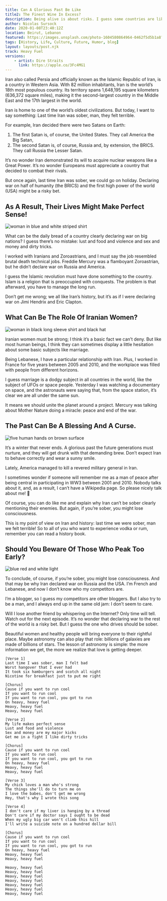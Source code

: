 ```yaml
---
title: Can A Glorious Past Be Like 
title2: The Finest Wine In Excess?
description: Being alive is about risks. I guess some countries are like artists, declaring war to the world. Past performances are no guarantee for the future.
author: Nicolas Sursock
date: 2020-01-08T23:40:12Z
location: Beirut, Lebanon
featured: https://images.unsplash.com/photo-1604580864964-0462f5d5b1a8?ixlib=rb-4.0.3&ixid=MnwxMjA3fDB8MHxwaG90by1wYWdlfHx8fGVufDB8fHx8&auto=format&fit=crop
tags: [History, Life, Culture, Future, Humor, blog]
layout: layouts/post.njk
track: Heavy Fuel
versions:
    - artist: Dire Straits
      link: https://apple.co/3Fc4MG1
---
```


Iran also called Persia and officially known as the Islamic Republic of Iran, is a country in Western Asia. With 82 million inhabitants, Iran is the world’s 18th most populous country. Its territory spans 1,648,195 square kilometers (636,372 square miles), making it the second-largest country in the Middle East and the 17th largest in the world.

Iran is home to one of the world’s oldest civilizations. But today, I want to say something: Last time Iran was sober, man, they felt terrible.

For example, Iran decided there were two Satans on Earth:
  1. The first Satan is, of course, the United States. They call America the Big Satan,
  2. The second Satan is, of course, Russia and, by extension, the BRICS. They call Russia the Lesser Satan.

It’s no wonder Iran demonstrated its will to acquire nuclear weapons like a Great Power. It’s no wonder Europeans must appreciate a country that decided to combat their rivals.

But once again, last time Iran was sober, we could go on holiday. Declaring war on half of humanity (the BRICS) and the first high power of the world (USA) might be a risky bet.

## As A Result, Their Lives Might Make Perfect Sense!

<aside class="md:-mr-56 md:float-right w-full md:w-2/3 md:px-8">
  <img x-intersect.once.ratio-0="$el.src = $el.dataset.src" class="rounded-lg" alt="woman in blue and white striped shirt" data-src="https://images.unsplash.com/photo-1590794939594-29427298a67f?ixlib=rb-4.0.3&ixid=MnwxMjA3fDB8MHxwaG90by1wYWdlfHx8fGVufDB8fHx8&auto=format&fit=crop&q=80&w=800&h=600">
</aside>

What can be the daily bread of a country clearly declaring war on big nations? I guess there’s no mistake: lust and food and violence and sex and money and dirty tricks.

I worked with Iranians and Zoroastrians, and I must say the job resembled brutal death technical jobs. Freddie Mercury was a flamboyant Zoroastrian, but he didn’t declare war on Russia and America.

I guess the Islamic revolution must have done something to the country. Islam is a religion that is preoccupied with conquests. The problem is that afterward, you have to manage the long run.

Don’t get me wrong; we all like Iran’s history, but it’s as if I were declaring war on Jimi Hendrix and Eric Clapton.

## What Can Be The Role Of Iranian Women?

<aside class="md:-ml-56 md:float-left w-full md:w-2/3 md:px-8">
  <img x-intersect.once.ratio-0="$el.src = $el.dataset.src" class="rounded-lg" alt="woman in black long sleeve shirt and black hat" data-src="https://images.unsplash.com/photo-1597071058713-6776461d7737?ixlib=rb-4.0.3&ixid=MnwxMjA3fDB8MHxwaG90by1wYWdlfHx8fGVufDB8fHx8&auto=format&fit=crop&q=80&w=800&h=600">
</aside>

Iranian women must be strong; I think it’s a basic fact we can’t deny. But like most human beings, I think they can sometimes display a little hesitation about some basic subjects like marriage.

Being Lebanese, I have a particular relationship with Iran. Plus, I worked in France for five years between 2005 and 2010, and the workplace was filled with people from different horizons.

I guess marriage is a dodgy subject in all countries in the world, like the subject of UFOs or space people. Yesterday I was watching a documentary on space, and the astronauts were saying that, from the space station, it’s clear we are all under the same sun.

It means we should unite the planet around a project. Mercury was talking about Mother Nature doing a miracle: peace and end of the war.

## The Past Can Be A Blessing And A Curse.

<aside class="md:-mr-56 md:float-right w-full md:w-2/3 md:px-8">
  <img x-intersect.once.ratio-0="$el.src = $el.dataset.src" class="rounded-lg" alt="five human hands on brown surface" data-src="https://images.unsplash.com/photo-1556484687-30636164638b?ixlib=rb-4.0.3&ixid=MnwxMjA3fDB8MHxwaG90by1wYWdlfHx8fGVufDB8fHx8&auto=format&fit=crop&q=80&w=800&h=600">
</aside>

It’s a winter that never ends. A glorious past the future generations must nurture, and they will get drunk with that demanding brew. Don’t expect Iran to behave correctly and wear a sunny smile.

Lately, America managed to kill a revered military general in Iran.

I sometimes wonder if someone will remember me as a man of peace after being central in participating in WW3 between 2001 and 2010. Nobody talks about it, and, as a result, I can’t have a Wikipedia page. So please nicely talk about me! 🙂

Of course, you can do like me and explain why Iran can’t be sober clearly mentioning their enemies. But again, if you’re sober, you might lose consciousness.

This is my point of view on Iran and history: last time we were sober, man we felt terrible! So to all of you who want to experience vodka or rum, remember you can read a history book.

## Should You Beware Of Those Who Peak Too Early?

<aside class="md:-ml-56 md:float-left w-full md:w-2/3 md:px-8">
  <img x-intersect.once.ratio-0="$el.src = $el.dataset.src" class="rounded-lg" alt="blue red and white light" data-src="https://images.unsplash.com/photo-1607791330831-d3dcf312e2d1?ixlib=rb-4.0.3&ixid=MnwxMjA3fDB8MHxwaG90by1wYWdlfHx8fGVufDB8fHx8&auto=format&fit=crop&q=80&w=800&h=600">
</aside>

To conclude, of course, if you’re sober, you might lose consciousness. And that may be why Iran declared war on Russia and the USA. I’m French and Lebanese, and now I don’t know who my competitors are.

I’m a blogger, so I guess my competitors are other bloggers. But I also try to be a man, and I always end up in the same old jam: I don’t seem to care.

Will I lose another friend by whispering on the Internet? Only time will tell. Watch out for the next episode. It’s no wonder that declaring war to the rest of the world is a risky bet. But I guess the one who drives should be sober.

Beautiful women and healthy people will bring everyone to their rightful place. Maybe astronomy can also play that role: billions of galaxies are made of billions of stars. The lesson of astronomy is simple: the more information we get, the more we realize that love is getting deeper.

```
[Verse 1]
Last time I was sober, man I felt bad
Worst hangover that I ever had
It took six hamburgers and scotch all night
Nicotine for breakfast just to put me right

[Chorus]
Cause if you want to run cool
If you want to run cool
If you want to run cool, you got to run
On heavy, heavy fuel
Heavy, heavy fuel
Heavy, heavy fuel

[Verse 2]
My life makes perfect sense
Lust and food and violence
Sex and money are my major kicks
Get me in a fight I like dirty tricks

[Chorus]
Cause if you want to run cool
If you want to run cool
If you want to run cool, you got to run
On heavy, heavy fuel
Heavy, heavy fuel
Heavy, heavy fuel

[Verse 3]
My chick loves a man who's strong
The things she'll do to turn me on
I love the babes, don't get me wrong
Hey, that's why I wrote this song

[Verse 4]
I don't care if my liver is hanging by a thread
Don't care if my doctor says I ought to be dead
When my ugly big car won't climb this hill
I'll write a suicide note on a hundred dollar bill

[Chorus]
Cause if you want to run cool
If you want to run cool
If you want to run cool, you got to run
On heavy, heavy fuel
Heavy, heavy fuel
Heavy, heavy fuel

Heavy, heavy fuel
Heavy, heavy fuel
Heavy, heavy fuel
Heavy, heavy fuel
Heavy, heavy fuel
Heavy, heavy fuel
Heavy, heavy fuel
```
